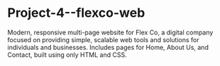 # Project-4--flexco-web
Modern, responsive multi-page website for Flex Co, a digital company focused on providing simple, scalable web tools and solutions for individuals and businesses. Includes pages for Home, About Us, and Contact, built using only HTML and CSS.  
 
                                   
 
 
